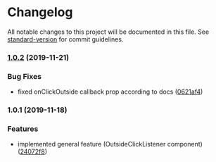 # Changelog

All notable changes to this project will be documented in this file. See [standard-version](https://github.com/conventional-changelog/standard-version) for commit guidelines.

### [1.0.2](https://github.com/andres-kovalev/react-click-outside-listener/compare/1.0.1...1.0.2) (2019-11-21)


### Bug Fixes

* fixed onClickOutside callback prop according to docs ([0621af4](https://github.com/andres-kovalev/react-click-outside-listener/commit/0621af4cafd60c2c51672e3cd4774993e54f520c))

### 1.0.1 (2019-11-18)


### Features

* implemented general feature (OutsideClickListener component) ([24072f8](https://github.com/andres-kovalev/react-click-outside-listener/commit/24072f8b401eb518d349349b3ac693e593b3b12d))
